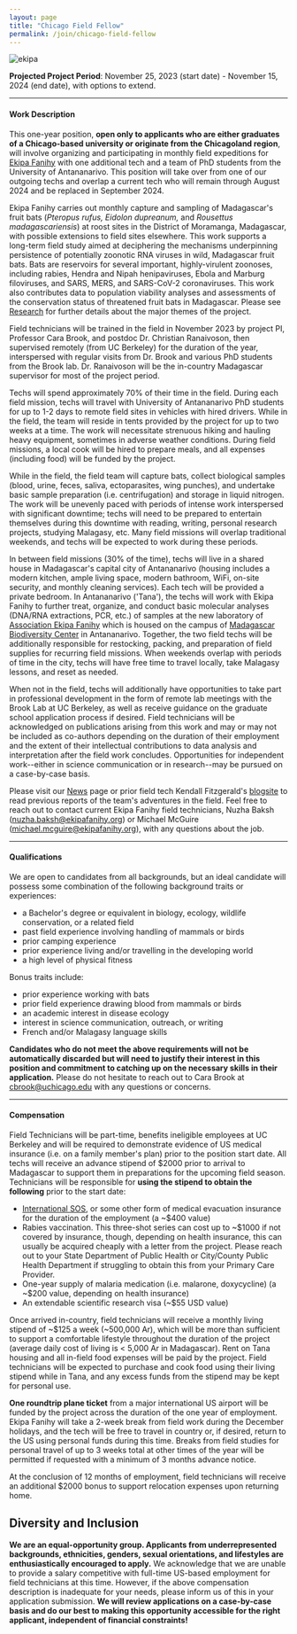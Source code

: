 ```yaml
---
layout: page
title: "Chicago Field Fellow"
permalink: /join/chicago-field-fellow
---
```

<!--
<div class="bs-callout bs-callout-warning">
  <p><a href="https://airtable.com/shr0RFNYVfvR12Tfh">Submit your application</a> by midnight (Central) on June 30, 2023 for consideration as the 2023-2024 Chicago Post-Baccalaureate Field Fellow! Two recommenders should upload letters using <a href="https://airtable.com/shrrlOZMdf5B0bCnd">this recommendation submission form</a> by the same deadline.</p>
</div>
-->


<img src="/assets/join/ekipa_fanihy_ranomafana.jpeg" alt="ekipa" class="float-start col-sm-5" />


**Projected Project Period**: November 25, 2023 (start date) - November 15, 2024 (end date), with options to extend. 

---

#### **Work Description**

This one-year position, **open only to applicants who are either graduates of a Chicago-based university or originate from the Chicagoland region**, will involve organizing and participating in monthly field expeditions for [Ekipa Fanihy](/team) with one additional tech and a team of PhD students from the University of Antananarivo. This position will take over from one of our outgoing techs and overlap a current tech who will remain through August 2024 and be replaced in September 2024. 

Ekipa Fanihy carries out monthly capture and sampling of Madagascar's fruit bats (*Pteropus rufus,* *Eidolon dupreanum,* and *Rousettus madagascariensis*) at roost sites in the District of Moramanga, Madagascar, with possible extensions to field sites elsewhere. This work supports a long-term field study aimed at deciphering the mechanisms underpinning persistence of potentially zoonotic RNA viruses in wild, Madagascar fruit bats. Bats are reservoirs for several important, highly-virulent zoonoses, including rabies, Hendra and Nipah henipaviruses, Ebola and Marburg filoviruses, and SARS, MERS, and SARS-CoV-2 coronaviruses. This work also contributes data to population viability analyses and assessments of the conservation status of threatened fruit bats in Madagascar. Please see [Research](/research) for further details about the major themes of the project.

Field technicians will be trained in the field in November 2023 by project PI, Professor Cara Brook, and postdoc Dr. Christian Ranaivoson, then supervised remotely (from UC Berkeley) for the duration of the year, interspersed with regular visits from Dr. Brook and various PhD students from the Brook lab. Dr. Ranaivoson will be the in-country Madagascar supervisor for most of the project period.

Techs will spend approximately 70% of their time in the field. During each field mission, techs will travel with University of Antananarivo PhD students for up to 1-2 days to remote field sites in vehicles with hired drivers. While in the field, the team will reside in tents provided by the project for up to two weeks at a time. The work will necessitate strenuous hiking and hauling heavy equipment, sometimes in adverse weather conditions. During field missions, a local cook will be hired to prepare meals, and all expenses (including food) will be funded by the project.  

While in the field, the field team will capture bats, collect biological samples (blood, urine, feces, saliva, ectoparasites, wing punches), and undertake basic sample preparation (i.e. centrifugation) and storage in liquid nitrogen. The work will be unevenly paced with periods of intense work interspersed with significant downtime; techs will need to be prepared to entertain themselves during this downtime with reading, writing, personal research projects, studying Malagasy, etc. Many field missions will overlap traditional weekends, and techs will be expected to work during these periods.

In between field missions (30% of the time), techs will live in a shared house in Madagascar's capital city of Antananarivo (housing includes a modern kitchen, ample living space, modern bathroom, WiFi, on-site security, and monthly cleaning services). Each tech will be provided a private bedroom. In Antananarivo ('Tana'), the techs will work with Ekipa Fanihy to further treat, organize, and conduct basic molecular analyses (DNA/RNA extractions, PCR, etc.) of samples at the new laboratory of [Association Ekipa Fanihy](https://ekipafanihy.org/) which is housed on the campus of [Madagascar Biodiversity Center](https://www.madagascarbio.org/) in Antananarivo. Together, the two field techs will be additionally responsible for restocking, packing, and preparation of field supplies for recurring field missions. When weekends overlap with periods of time in the city, techs will have free time to travel locally, take Malagasy lessons, and reset as needed.

When not in the field, techs will additionally have opportunities to take part in professional development in the form of remote lab meetings with the Brook Lab at UC Berkeley, as well as receive guidance on the graduate school application process if desired. Field technicians will be acknowledged on publications arising from this work and may or may not be included as co-authors depending on the duration of their employment and the extent of their intellectual contributions to data analysis and interpretation after the field work concludes. Opportunities for independent work--either in science communication or in research--may be pursued on a case-by-case basis.

Please visit our [News](/news) page or prior field tech Kendall Fitzgerald's [blogsite](https://fitzgeraldmadagascar.wordpress.com/) to read previous reports of the team's adventures in the field. Feel free to reach out to contact current Ekipa Fanihy field technicians, Nuzha Baksh ([nuzha.baksh@ekipafanihy.org](mailto:nuzha.baksh@ekipafanihy.org)) or Michael McGuire ([michael.mcguire@ekipafanihy.org](mailto:michael.mcguire@ekipafanihy.org)), with any questions about the job.

---

#### **Qualifications**

We are open to candidates from all backgrounds, but an ideal candidate will possess some combination of the following background traits or experiences:

* a Bachelor's degree or equivalent in biology, ecology, wildlife conservation, or a related field
* past field experience involving handling of mammals or birds
* prior camping experience
* prior experience living and/or travelling in the developing world
* a high level of physical fitness

Bonus traits include:

* prior experience working with bats
* prior field experience drawing blood from mammals or birds
* an academic interest in disease ecology
* interest in science communication, outreach, or writing
* French and/or Malagasy language skills

**Candidates who do not meet the above requirements will not be automatically discarded but will need to justify their interest in this position and commitment to catching up on the necessary skills in their application.** Please do not hesitate to reach out to Cara Brook at [cbrook@uchicago.edu](mailto:cbrook@uchicago.edu) with any questions or concerns.

---

#### **Compensation**

Field Technicians will be part-time, benefits ineligible employees at UC Berkeley and will be required to demonstrate evidence of US medical insurance (i.e. on a family member's plan) prior to the position start date. All techs will receive an advance stipend of $2000 prior to arrival to Madagascar to support them in preparations for the upcoming field season. Technicians will be responsible for **using the stipend to obtain the following** prior to the start date:

- [International SOS](https://www.internationalsos.com/), or some other form of medical evacuation insurance for the duration of the employment (a ~$400 value)
- Rabies vaccination. This three-shot series can cost up to ~$1000 if not covered by insurance, though, depending on health insurance, this can usually be acquired cheaply with a letter from the project. Please reach out to your State Department of Public Health or City/County Public Health Department if struggling to obtain this from your Primary Care Provider.
- One-year supply of malaria medication (i.e. malarone, doxycycline) (a ~$200 value, depending on health insurance)
- An extendable scientific research visa (~$55 USD value)

Once arrived in-country, field technicians will receive a monthly living stipend of ~$125 a week (~500,000 Ar), which will be more than sufficient to support a comfortable lifestyle throughout the duration of the project (average daily cost of living is < 5,000 Ar in Madagascar). Rent on Tana housing and all in-field food expenses will be paid by the project. Field technicians will be expected to purchase and cook food using their living stipend while in Tana, and any excess funds from the stipend may be kept for personal use. 

**One roundtrip plane ticket** from a major international US airport will be funded by the project across the duration of the one year of employment. Ekipa Fanihy will take a 2-week break from field work during the December holidays, and the tech will be free to travel in country or, if desired, return to the US using personal funds during this time. Breaks from field studies for personal travel of up to 3 weeks total at other times of the year will be permitted if requested with a minimum of 3 months advance notice.

At the conclusion of 12 months of employment, field technicians will receive an additional $2000 bonus to support relocation expenses upon returning home.


## **Diversity and Inclusion**

**We are an equal-opportunity group. Applicants from underrepresented backgrounds, ethnicities, genders, sexual orientations, and lifestyles are enthusiastically encouraged to apply.** We acknowledge that we are unable to provide a salary competitive with full-time US-based employment for field technicians at this time. However, if the above compensation description is inadequate for your needs, please inform us of this in your application submission. **We will review applications on a case-by-case basis and do our best to making this opportunity accessible for the right applicant, independent of financial constraints!**

